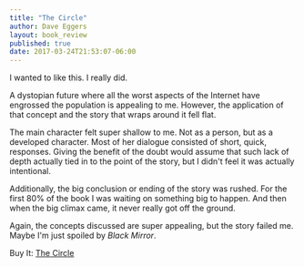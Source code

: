 ```yaml
---
title: "The Circle"
author: Dave Eggers
layout: book_review
published: true
date: 2017-03-24T21:53:07-06:00
---
```


I wanted to like this. I really did.

A dystopian future where all the worst aspects of the Internet have engrossed the population is
appealing to me. However, the application of that concept and the story that wraps around it fell
flat.

The main character felt super shallow to me. Not as a person, but as a developed character. Most of
her dialogue consisted of short, quick, responses. Giving the benefit of the doubt would assume that
such lack of depth actually tied in to the point of the story, but I didn't feel it was actually
intentional.

Additionally, the big conclusion or ending of the story was rushed. For the first 80% of the book I
was waiting on something big to happen. And then when the big climax came, it never really got off
the ground.

Again, the concepts discussed are super appealing, but the story failed me. Maybe I'm just spoiled
by *Black Mirror*.

<div class="mt5 mb4">
  <span class="db ttu tracked-mega silver">Buy It:</span>
  <a target="_blank" href="https://www.amazon.com/gp/product/0345807294/ref=as_li_tl?ie=UTF8&camp=1789&creative=9325&creativeASIN=0345807294&linkCode=as2&tag=tywayne-20&linkId=7cfce528e1c89bfda16ff7d9cb93b4f4">The Circle</a><img src="//ir-na.amazon-adsystem.com/e/ir?t=tywayne-20&l=am2&o=1&a=0345807294" width="1" height="1" border="0" alt="" style="border:none !important; margin:0px !important;" />
</div>
